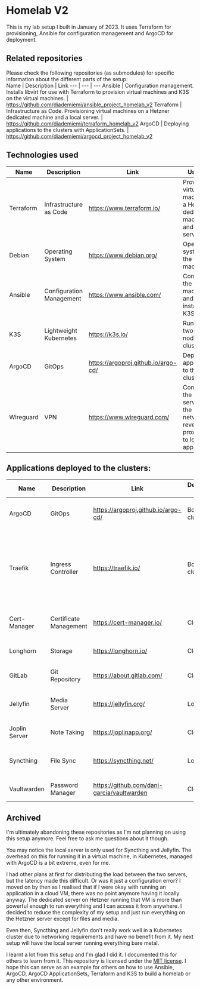 # Homelab V2
This is my lab setup I built in January of 2023. It uses Terraform for provisioning, Ansible for configuration management and ArgoCD for deployment.  

## Related repositories
Please check the following repositories (as submodules) for specific information about the different parts of the setup:  
Name | Description | Link
--- | --- | ---
Ansible | Configuration management. Installs libvirt for use with Terraform to provision virtual machines and K3S on the virtual machines. | https://github.com/diademiemi/ansible_project_homelab_v2
Terraform | Infrastructure as Code. Provisioning virtual machines on a Hetzner dedicated machine and a local server. | https://github.com/diademiemi/terraform_homelab_v2
ArgoCD | Deploying applications to the clusters with ApplicationSets. | https://github.com/diademiemi/argocd_project_homelab_v2  
## Technologies used

Name | Description | Link | Used for
--- | --- | --- | ---
Terraform | Infrastructure as Code | https://www.terraform.io/ | Provisioning virtual machine on a Hetzner dedicated machine and a local server
Debian | Operating System | https://www.debian.org/ | Operating system for the virtual machines
Ansible | Configuration Management | https://www.ansible.com/ | Configuring the virtual machines and installing K3S
K3S | Lightweight Kubernetes | https://k3s.io/ | Running two single-node clusters
ArgoCD | GitOps | https://argoproj.github.io/argo-cd/ | Deploying applications to the clusters
Wireguard | VPN | https://www.wireguard.com/ | Connecting the remote server to the local network to reverse proxy traffic to local apps

## Applications deployed to the clusters:
Name | Description | Link | Deployed on | Used for
--- | --- | --- | --- | ---
ArgoCD | GitOps | https://argoproj.github.io/argo-cd/ | Both clusters | Deploying applications to the clusters
Traefik | Ingress Controller | https://traefik.io/ | Both clusters | Ingress for all applications. It is exposed to the internet on port 80 and 443 on the Hetzner hosted VM
Cert-Manager | Certificate Management | https://cert-manager.io/ | Cloud | Issuing certificates for all applications
Longhorn | Storage | https://longhorn.io/ | Cloud | Storage for all applications
GitLab | Git Repository | https://about.gitlab.com/ | Cloud | Git mirror of my GitHub repositories
Jellyfin | Media Server | https://jellyfin.org/ | Local | Media server for my local network
Joplin Server | Note Taking | https://joplinapp.org/ | Cloud | Sync for Joplin on my devices
Syncthing | File Sync | https://syncthing.net/ | Local | Sync for my local files between all my devices
Vaultwarden | Password Manager | https://github.com/dani-garcia/vaultwarden | Cloud | Password manager for my devices

## Archived
I'm ultimately abandoning these repositories as I'm not planning on using this setup anymore. Feel free to ask me questions about it though.  

You may notice the local server is only used for Syncthing and Jellyfin. The overhead on this for running it in a virtual machine, in Kubernetes, managed with ArgoCD is a bit extreme, even for me.  

I had other plans at first for distributing the load between the two servers, but the latency made this difficult. Or was it just a configuration error? I moved on by then as I realised that if I were okay with running an application in a cloud VM, there was no point anymore having it locally anyway. The dedicated server on Hetzner running that VM is more than powerful enough to run everything and I can access it from anywhere. I decided to reduce the complexity of my setup and just run everything on the Hetzner server except for files and media.  

Even then, Syncthing and Jellyfin don't really work well in a Kubernetes cluster due to networking requirements and have no benefit from it. My next setup will have the local server running everything bare metal.  

I learnt a lot from this setup and I'm glad I did it. I documented this for others to learn from it. This repository is licensed under the [MIT license](LICENSE). I hope this can serve as an example for others on how to use Ansible, ArgoCD, ArgoCD ApplicationSets, Terraform and K3S to build a homelab or any other environment.  